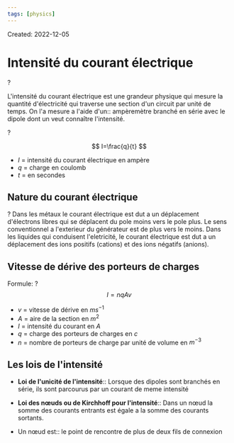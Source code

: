 ```yaml
---
tags: [physics]
---
```

Created: 2022-12-05

# Intensité du courant électrique
?
<!--SR:!2024-01-29,1,223-->
L'intensité du courant électrique est une grandeur physique qui mesure la quantité d'électricité qui traverse une section d'un circuit par unité de temps. On l'a mesure a l'aide d'un:: ampèremètre branché en série avec le dipole dont un veut connaître l'intensité.
<!--SR:!2024-02-04,7,263-->

<!--SR:!2024-02-01,44,210-->

?

$$
I=\frac{q}{t}
$$

- $I$ = intensité du courant électrique en ampère
- $q$ = charge en coulomb
- $t$ = en secondes

<!--SR:!2025-01-14,437,230-->

## Nature du courant électrique

?
Dans les métaux le courant électrique est dut a un déplacement d'électrons libres qui se déplacent du pole moins vers le pole plus. Le sens conventionnel a l'exterieur du générateur est de plus vers le moins.
Dans les liquides qui conduisent l'eletricité, le courant électrique est dut a un déplacement des ions positifs (cations) et des ions négatifs (anions).
<!--SR:!2024-02-09,11,283-->


## Vitesse de dérive des porteurs de charges

Formule:
?
$$
I=nqAv
$$
- $v$ = vitesse de dérive en $ms^{-1}$
- $A$ = aire de la section en $m^{2}$
- $I$ = intensité du courant en $A$
- $q$ = charge des porteurs de charges en $c$
- $n$ = nombre de porteurs de charge par unité de volume en $m^{-3}$
<!--SR:!2024-05-17,275,208-->

## Les lois de l'intensité
- **Loi de l'unicité de l'intensité**:: Lorsque des dipoles sont branchés en série, ils sont parcourus par un courant de meme intensité
<!--SR:!2024-02-06,9,250-->
- **Loi des nœuds ou de Kirchhoff pour l'intensité**:: Dans un nœud la somme des courants entrants est égale a la somme des courants sortants.
<!--SR:!2024-02-06,9,250-->
- Un nœud est:: le point de rencontre de plus de deux fils de connexion
<!--SR:!2024-02-02,5,230-->

